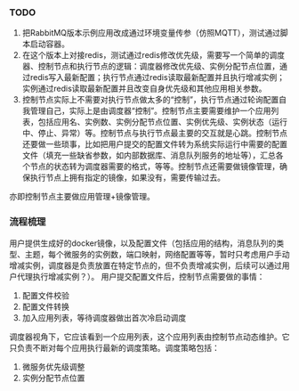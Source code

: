 ### TODO

1. 把RabbitMQ版本示例应用改成通过环境变量传参（仿照MQTT），测试通过脚本启动容器。
2. 在这个版本上对接redis，测试通过redis修改优先级，需要写一个简单的调度器、控制节点和执行节点的逻辑：调度器修改优先级、实例分配节点位置，通过redis写入最新配置；执行节点通过redis读取最新配置并且执行增减实例；实例通过redis读取最新配置并且改变自身优先级和其他应用相关参数。
3. 控制节点实际上不需要对执行节点做太多的“控制”，执行节点通过轮询配置自我管理自己，实际上是由调度器“控制”。控制节点主要需要维护一个应用列表，包括应用名、实例数、实例分配节点位置、实例优先级、实例状态（运行中、停止、异常）等。控制节点与执行节点最主要的交互就是心跳。控制节点还要做一些琐事，比如把用户提交的配置文件转为系统实际运行中需要的配置文件（填充一些缺省参数，如内部数据库、消息队列服务的地址等），汇总各个节点的状态转为调度器需要的格式，等等。控制节点还需要做镜像管理，确保执行节点上拥有指定的镜像，如果没有，需要传输过去。

亦即控制节点主要做应用管理+镜像管理。

### 流程梳理
用户提供生成好的docker镜像，以及配置文件（包括应用的结构，消息队列的类型、主题，每个微服务的实例数，端口映射，网络配置等等，暂时只考虑用户手动增减实例，调度器是负责放置在特定节点的，但不负责增减实例，后续可以通过用户代理执行增减实例？）。
用户提交配置文件后，控制节点需要做的事情：
1. 配置文件校验
2. 配置文件转换
3. 加入应用列表，等待调度器做出首次冷启动调度

调度器视角下，它应该看到一个应用列表，这个应用列表由控制节点动态维护。它只负责不断对每个应用执行最新的调度策略。调度策略包括：
1. 微服务优先级调整
2. 实例分配节点位置